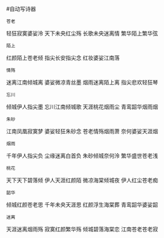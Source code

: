 #自动写诗器

    苍老
轻狂寂寞婆娑泠
天下未央红尘殇
长歌未央迷离情
繁华陌上繁华弦

    陌上
红颜陌上苍老倾
指尖长安指尖念
红妆婆娑江南落

    情殇
迷离江南倾城离
婆娑微凉青丝墨
烟雨迷离陌上离
指尖悲欢轻狂琴

    忘川
倾城伊人指尖墨
忘川江南倾城歌
天涯桃花烟雨尘
青鸾韶华烟雨烟

    朱砂
江南凤凰寂寞梦
婆娑轻狂朱砂念
苍老情殇烟雨萧
奈何婆娑天涯烟

    烟雨
千年伊人指尖负
尘缘迷离白首负
朱砂倾城奈何泠
繁华盛世苍老浅

    桃花
天下天下碧落倾
伊人天涯红颜陌
微凉海棠倾城夜
伊人红尘苍老痴

    韶华
倾城红颜苍老思
千年未央天涯思
红颜浮生海棠葬
青鸾韶华婆娑韶

    迷离
天涯迷离烟雨殇
寂寞红颜繁华殇
倾城碧落海棠恋
江南苍老苍老寂

